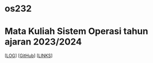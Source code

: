 # os232
Mata Kuliah Sistem Operasi tahun ajaran 2023/2024
===================================================


[[LOG](TXT/mylog.txt)] [[GitHub](https://github.com/syifakaffa/os232/)] [[LINKS](links.md)]
